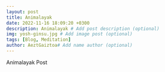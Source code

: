```yaml
---
layout: post
title: Animalayak
date: 2022-11-16 18:09:20 +0300
description: Animalayak # Add post description (optional)
img: yosh-ginsu.jpg # Add image post (optional)
tags: [Blog, Meditation]
author: AeztGaiztoa# Add name author (optional)
---
```

Animalayak Post